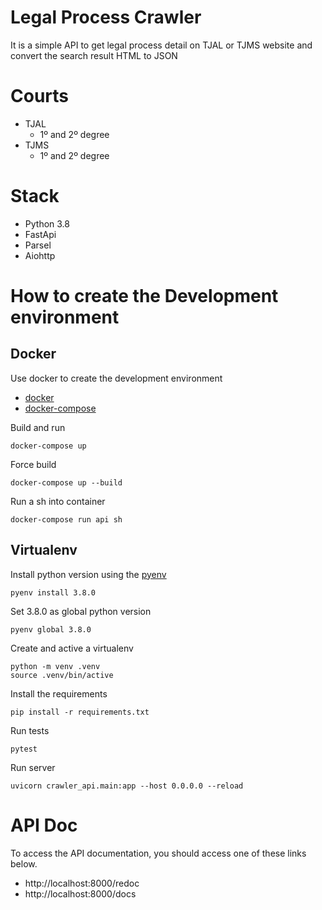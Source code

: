 # Legal Process Crawler

It is a simple API to get legal process detail on TJAL or TJMS website and convert the search result HTML to JSON

# Courts
* TJAL
    * 1º and 2º degree
* TJMS
    * 1º and 2º degree 

# Stack
* Python 3.8
* FastApi
* Parsel
* Aiohttp

# How to create the Development environment

## Docker
Use docker to create the development environment
- [docker](https://www.docker.com)
- [docker-compose](https://github.com/docker/compose)

Build and run
```shell script
docker-compose up
```

Force build
```shell script
docker-compose up --build
```

Run a sh into container
```shell script
docker-compose run api sh
```

## Virtualenv
Install python version using the [pyenv](https://github.com/pyenv/pyenv)
```shell script
pyenv install 3.8.0
```

Set 3.8.0 as global python version
```shell script
pyenv global 3.8.0
```

Create and active a virtualenv
```shell script
python -m venv .venv
source .venv/bin/active
```

Install the requirements
```shell script
pip install -r requirements.txt
```

Run tests
```shell script
pytest
```

Run server
```shell script
uvicorn crawler_api.main:app --host 0.0.0.0 --reload
```

# API Doc
To access the API documentation, you should access one of these links below.
  * http://localhost:8000/redoc
  * http://localhost:8000/docs